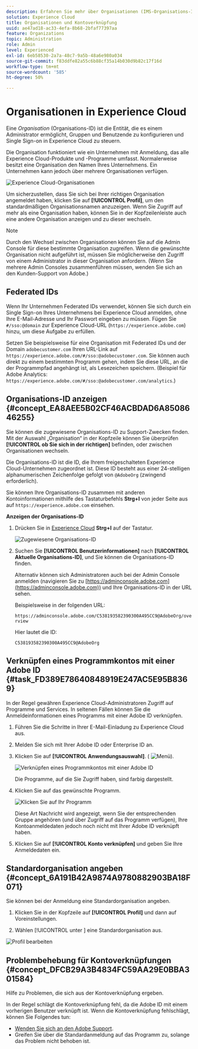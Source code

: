 ```yaml
---
description: Erfahren Sie mehr über Organisationen (IMS-Organisations-ID) und die Verknüpfung von Lösungskonten mit Experience Cloud.
solution: Experience Cloud
title: Organisationen und Kontoverknüpfung
uuid: ae47ad18-ac33-4efa-8b68-2bfaf77397aa
feature: Organizations
topic: Administration
role: Admin
level: Experienced
exl-id: 6eb58530-2a7a-48c7-9a5b-48a6e980a034
source-git-commit: f83ddfe82a55c6b88cf35a14b030d9b82c17f16d
workflow-type: tm+mt
source-wordcount: '585'
ht-degree: 50%

---
```


# Organisationen in Experience Cloud

Eine *Organisation* (Organisations-ID) ist die Entität, die es einem Administrator ermöglicht, Gruppen und Benutzende zu konfigurieren und Single Sign-on in Experience Cloud zu steuern.

Die Organisation funktioniert wie ein Unternehmen mit Anmeldung, das alle Experience Cloud-Produkte und -Programme umfasst. Normalerweise besitzt eine Organisation den Namen Ihres Unternehmens. Ein Unternehmen kann jedoch über mehrere Organisationen verfügen.

![Experience Cloud-Organisationen](../assets/organizations-menu.png)

Um sicherzustellen, dass Sie sich bei Ihrer richtigen Organisation angemeldet haben, klicken Sie auf **[!UICONTROL Profil]**, um den standardmäßigen Organisationsnamen anzuzeigen. Wenn Sie Zugriff auf mehr als eine Organisation haben, können Sie in der Kopfzeilenleiste auch eine andere Organisation anzeigen und zu dieser wechseln.

>[!NOTE]
>
>Durch den Wechsel zwischen Organisationen können Sie auf die Admin Console für diese bestimmte Organisation zugreifen. Wenn die gewünschte Organisation nicht aufgeführt ist, müssen Sie möglicherweise den Zugriff von einem Administrator in dieser Organisation anfordern. (Wenn Sie mehrere Admin Consoles zusammenführen müssen, wenden Sie sich an den Kunden-Support von Adobe.)

## Federated IDs

Wenn Ihr Unternehmen Federated IDs verwendet, können Sie sich durch ein Single Sign-on Ihres Unternehmens bei Experience Cloud anmelden, ohne Ihre E-Mail-Adresse und Ihr Passwort eingeben zu müssen. Fügen Sie `#/sso:@domain` zur Experience Cloud-URL (`https://experience.adobe.com`) hinzu, um diese Aufgabe zu erfüllen.

Setzen Sie beispielsweise für eine Organisation mit Federated IDs und der Domain `adobecustomer.com` Ihren URL-Link auf `https://experience.adobe.com/#/sso:@adobecustomer.com`. Sie können auch direkt zu einem bestimmten Programm gehen, indem Sie diese URL, an die der Programmpfad angehängt ist, als Lesezeichen speichern. (Beispiel für Adobe Analytics: `https://experience.adobe.com/#/sso:@adobecustomer.com/analytics`.)

## Organisations-ID anzeigen {#concept_EA8AEE5B02CF46ACBDAD6A8508646255}

Sie können die zugewiesene Organisations-ID zu Support-Zwecken finden. Mit der Auswahl „Organisation“ in der Kopfzeile können Sie überprüfen **[!UICONTROL ob Sie sich in der richtigen]** befinden, oder zwischen Organisationen wechseln.

Die Organisations-ID ist die ID, die Ihrem freigeschalteten Experience Cloud-Unternehmen zugeordnet ist. Diese ID besteht aus einer 24-stelligen alphanumerischen Zeichenfolge gefolgt von `@AdobeOrg` (zwingend erforderlich).

Sie können Ihre Organisations-ID zusammen mit anderen Kontoinformationen mithilfe des Tastaturbefehls **Strg+I** von jeder Seite aus auf `https://experience.adobe.com` einsehen.

**Anzeigen der Organisations-ID**

1. Drücken Sie in [Experience Cloud](https://experience.adobe.com) **Strg+I** auf der Tastatur.

   ![Zugewiesene Organisations-ID](../assets/assigned-organization.png)

1. Suchen Sie **[!UICONTROL Benutzerinformationen]** nach **[!UICONTROL Aktuelle Organisations-ID]**, und Sie können die Organisations-ID finden.

   Alternativ können sich Administratoren auch bei der Admin Console anmelden (navigieren Sie zu [https://adminconsole.adobe.com](https://adminconsole.adobe.com)) und Ihre Organisations-ID in der URL sehen.

   Beispielsweise in der folgenden URL:

   `https://adminconsole.adobe.com/C538193582390300A495CC9@AdobeOrg/overview`

   Hier lautet die ID:

   `C538193582390300A495CC9@AdobeOrg`

## Verknüpfen eines Programmkontos mit einer Adobe ID {#task_FD389E78640848919E247AC5E95B8369}

In der Regel gewähren Experience Cloud-Administratoren Zugriff auf Programme und Services. In seltenen Fällen können Sie die Anmeldeinformationen eines Programms mit einer Adobe ID verknüpfen.

1. Führen Sie die Schritte in Ihrer E-Mail-Einladung zu Experience Cloud aus.

1. Melden Sie sich mit Ihrer Adobe ID oder Enterprise ID an.

1. Klicken Sie auf **[!UICONTROL Anwendungsauswahl]**. ( ![Menü](../assets/apps-icon.png)).

   ![Verknüpfen eines Programmkontos mit einer Adobe ID](../assets/solutions-active.png)

   Die Programme, auf die Sie Zugriff haben, sind farbig dargestellt.

1. Klicken Sie auf das gewünschte Programm.

   ![Klicken Sie auf Ihr Programm](../assets/analytics-link-accounts.png)

   Diese Art Nachricht wird angezeigt, wenn Sie der entsprechenden Gruppe angehören (und über Zugriff auf das Programm verfügen), Ihre Kontoanmeldedaten jedoch noch nicht mit Ihrer Adobe ID verknüpft haben.

1. Klicken Sie auf **[!UICONTROL Konto verknüpfen]** und geben Sie Ihre Anmeldedaten ein.

## Standardorganisation angeben {#concept_6A191B42A9874A9780882903BA18F071}

Sie können bei der Anmeldung eine Standardorganisation angeben.

1. Klicken Sie in der Kopfzeile auf **[!UICONTROL Profil]** und dann auf Voreinstellungen.

1. Wählen [!UICONTROL  unter ] eine Standardorganisation aus.


![Profil bearbeiten](../assets/edit-profile.png)

## Problembehebung für Kontoverknüpfungen {#concept_DFCB29A3B4834FC59AA29E0BBA301584}

Hilfe zu Problemen, die sich aus der Kontoverknüpfung ergeben.

In der Regel schlägt die Kontoverknüpfung fehl, da die Adobe ID mit einem vorherigen Benutzer verknüpft ist. Wenn die Kontoverknüpfung fehlschlägt, können Sie Folgendes tun:

* [Wenden Sie sich an den Adobe Support](https://experienceleague.adobe.com/?support-solution=General&amp;lang=de#support).
* Greifen Sie über die Standardanmeldung auf das Programm zu, solange das Problem nicht behoben ist.
